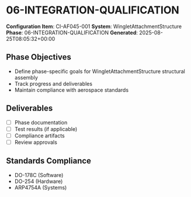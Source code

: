# 06-INTEGRATION-QUALIFICATION

**Configuration Item**: CI-AF045-001
**System**: WingletAttachmentStructure
**Phase**: 06-INTEGRATION-QUALIFICATION
**Generated**: 2025-08-25T08:05:32+00:00

## Phase Objectives
- Define phase-specific goals for WingletAttachmentStructure structural assembly
- Track progress and deliverables
- Maintain compliance with aerospace standards

## Deliverables
- [ ] Phase documentation
- [ ] Test results (if applicable)
- [ ] Compliance artifacts
- [ ] Review approvals

## Standards Compliance
- DO-178C (Software)
- DO-254 (Hardware)
- ARP4754A (Systems)

